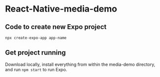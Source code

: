 # React-Native-media-demo

## Code to create new Expo project
 `npx create-expo-app app-name`

## Get project running
Download locally, install everything from within the media-demo directory, and run `npm start` to run Expo. 
